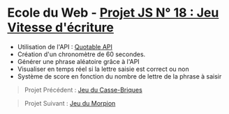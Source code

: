 # Ecole du Web - [Projet JS N° 18 : Jeu Vitesse d'écriture](https://www.ecole-du-web.net/)
* Utilisation de l'API : [Quotable API](https://github.com/lukePeavey/quotable)
* Création d'un chronomètre de 60 secondes.
* Générer une phrase aléatoire grâce à l'API
* Visualiser en temps réel si la lettre saisie est correct ou non
* Système de score en fonction du nombre de lettre de la phrase à saisir

> Projet Précédent : [Jeu du Casse-Briques](https://github.com/Zenitude/ecoleWeb-projetjs-cassebriques)

> Projet Suivant : [Jeu du Morpion](https://github.com/Zenitude/ecoleWeb-projetjs-morpion)
